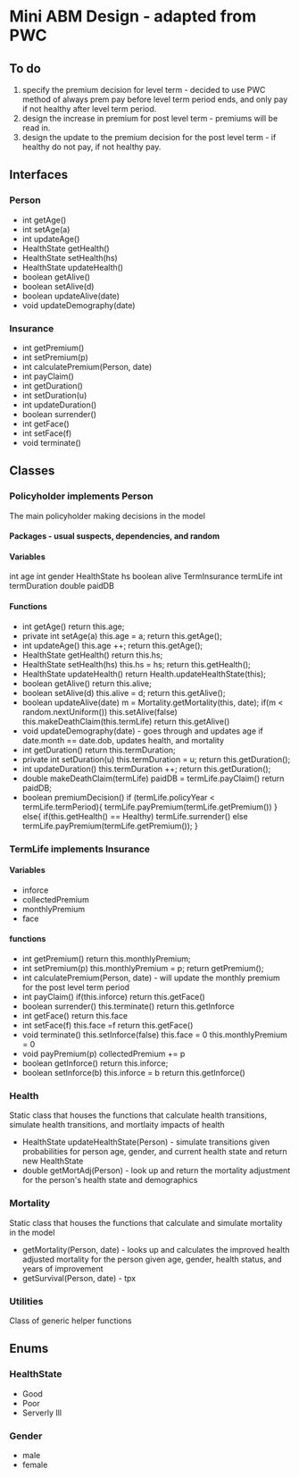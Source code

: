 # Mini ABM Design - adapted from PWC

## To do
1. specify the premium decision for level term -  decided to use PWC method of always prem pay before level term period ends, and only pay if not healthy after level term period.
2. design the increase in premium for post level term - premiums will be read in.
3. design the update to the premium decision for the post level term  - if healthy do not pay, if not healthy pay.

## Interfaces

### Person
- int getAge()
- int setAge(a)
- int updateAge()
- HealthState getHealth()
- HealthState setHealth(hs)
- HealthState updateHealth()
- boolean getAlive()
- boolean setAlive(d)
- boolean updateAlive(date)
- void updateDemography(date) <this could also return an object that implements Person>

### Insurance
- int getPremium()
- int setPremium(p)
- int calculatePremium(Person, date)
- int payClaim()
- int getDuration()
- int setDuration(u)
- int updateDuration()
- boolean surrender()
- int getFace()
- int setFace(f)
- void terminate()

## Classes

### Policyholder implements Person
The main policyholder making decisions in the model

#### Packages - usual suspects, dependencies, and random

#### Variables
int age
int gender
HealthState hs
boolean alive
TermInsurance termLife
int termDuration
double paidDB

#### Functions
- int getAge() return this.age;
- private int setAge(a)
    this.age = a;
    return this.getAge();
- int updateAge()
    this.age ++;
    return this.getAge();
- HealthState getHealth() return this.hs;
- HealthState setHealth(hs)
    this.hs = hs;
    return this.getHealth();
- HealthState updateHealth()
    return Health.updateHealthState(this);
- boolean getAlive() return this.alive;
- boolean setAlive(d)
    this.alive = d;
    return this.getAlive();
- boolean updateAlive(date)
    m = Mortality.getMortality(this, date);
    if(m < random.nextUniform())
        this.setAlive(false)
        this.makeDeathClaim(this.termLife)
    return this.getAlive()
- void updateDemography(date) - goes through and updates age if date.month == date.dob, updates health, and mortality
- int getDuration() return this.termDuration;
- private int setDuration(u)
    this.termDuration = u;
    return this.getDuration();
- int updateDuration()
    this.termDuration ++;
    return this.getDuration();
- double makeDeathClaim(termLife)
    paidDB = termLife.payClaim()
    return paidDB;
- boolean premiumDecision()
	if (termLife.policyYear < termLife.termPeriod){
		termLife.payPremium(termLife.getPremium())
	} else{
		if(this.getHealth() == Healthy)
	        termLife.surrender()
	    else
	        termLife.payPremium(termLife.getPremium());
	}

### TermLife implements Insurance

#### Variables
- inforce
- collectedPremium
- monthlyPremium
- face

#### functions
- int getPremium() return this.monthlyPremium;
- int setPremium(p)
    this.monthlyPremium = p;
    return getPremium();
- int calculatePremium(Person, date) - will update the monthly premium for the post level term period
- int payClaim()
    if(this.inforce)
        return this.getFace()
- boolean surrender()
    this.terminate()
    return this.getInforce
- int getFace() return this.face
- int setFace(f)
    this.face =f
    return this.getFace()
- void terminate()
    this.setInforce(false)
    this.face = 0
    this.monthlyPremium = 0
- void payPremium(p)
    collectedPremium += p
- boolean getInforce() return this.inforce;
- boolean setInforce(b)
    this.inforce = b
    return this.getInforce()

### Health <static>
Static class that houses the functions that calculate health transitions, simulate health transitions, and mortlaity impacts of health
- HealthState updateHealthState(Person) - simulate transitions given probabilities for person age, gender, and current health state and return new HealthState
- double getMortAdj(Person) - look up and return the mortality adjustment for the person's health state and demographics

### Mortality <static>
Static class that houses the functions that calculate and simulate mortality in the model
- getMortality(Person, date) - looks up and calculates the improved health adjusted mortality for the person given age, gender, health status, and years of improvement
- getSurvival(Person, date) - tpx


### Utilities <static>
Class of generic helper functions

## Enums

### HealthState
- Good
- Poor
- Serverly Ill

### Gender
- male
- female
